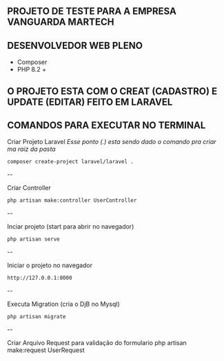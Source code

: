 ## PROJETO DE TESTE PARA A EMPRESA VANGUARDA MARTECH
## DESENVOLVEDOR WEB PLENO

* Composer
* PHP 8.2 +

## O PROJETO ESTA COM O CREAT (CADASTRO) E UPDATE (EDITAR) FEITO EM LARAVEL

## COMANDOS PARA EXECUTAR NO TERMINAL

Criar Projeto Laravel *Esse ponto (.) esta sendo dado o comando pra criar ma raiz da pasta*

    composer create-project laravel/laravel .
--

Criar Controller

    php artisan make:controller UserController
--

Inciar projeto (start para abrir no navegador)

    php artisan serve
--

Iniciar o projeto no navegador

    http://127.0.0.1:8000
--

Executa Migration (cria o DjB no Mysql)

    php artisan migrate
--

Criar Arquivo Request para validação do formulario
    php artisan make:request UserRequest